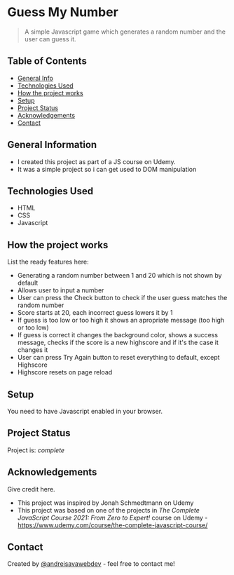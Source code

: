 # Guess My Number

> A simple Javascript game which generates a random number and the user can guess it.

## Table of Contents

- [General Info](#general-information)
- [Technologies Used](#technologies-used)
- [How the project works](#how-the-project-works)
- [Setup](#setup)
- [Project Status](#project-status)
- [Acknowledgements](#acknowledgements)
- [Contact](#contact)
<!-- * [License](#license) -->

## General Information

- I created this project as part of a JS course on Udemy.
- It was a simple project so i can get used to DOM manipulation
<!-- You don't have to answer all the questions - just the ones relevant to your project. -->

## Technologies Used

- HTML
- CSS
- Javascript

## How the project works

List the ready features here:

- Generating a random number between 1 and 20 which is not shown by default
- Allows user to input a number
- User can press the Check button to check if the user guess matches the random number
- Score starts at 20, each incorrect guess lowers it by 1
- If guess is too low or too high it shows an apropriate message (too high or too low)
- If guess is correct it changes the background color, shows a success message, checks if the score is a new highscore and if it's the case it changes it
- User can press Try Again button to reset everything to default, except Highscore
- Highscore resets on page reload

## Setup

You need to have Javascript enabled in your browser.

## Project Status

Project is: _complete_

## Acknowledgements

Give credit here.

- This project was inspired by Jonah Schmedtmann on Udemy
- This project was based on one of the projects in _The Complete JavaScript Course 2021: From Zero to Expert!_ course on Udemy - https://www.udemy.com/course/the-complete-javascript-course/

## Contact

Created by [@andreisavawebdev](https://github.com/andreisavawebdev) - feel free to contact me!

<!-- Optional -->
<!-- ## License -->
<!-- This project is open source and available under the [... License](). -->

<!-- You don't have to include all sections - just the one's relevant to your project -->
